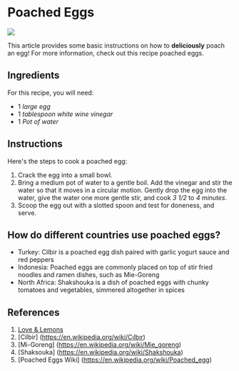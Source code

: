 # Poached Eggs

![](https://www.killingthyme.net/wp-content/uploads/2023/12/smoked-salmon-poached-egg-1-1.jpg)

This article provides some basic instructions on how to **deliciously** poach an egg! For more information, check out this recipe poached eggs.

## Ingredients 

For this recipe, you will need:

- 1 *large egg*
- 1 *tablespoon white wine vinegar*
- 1 *Pot of water*

## Instructions

Here's the steps to cook a poached egg:

1.  Crack the egg into a small bowl.
2.  Bring a medium pot of water to a gentle boil. Add the vinegar and stir the water so that it moves in a circular motion. Gently drop the egg into the water, give the water one more gentle stir, and cook *3 1/2* to *4 minutes*.
3.  Scoop the egg out with a slotted spoon and test for doneness, and serve.

## How do different countries use poached eggs?

* Turkey: Cilbir is a poached egg dish paired with garlic yogurt sauce and red peppers
* Indonesia: Poached eggs are commonly placed on top of stir fried noodles and ramen dishes, such as Mie-Goreng 
* North Africa: Shakshouka is a dish of poached eggs with chunky tomatoes and vegetables, simmered altogether in spices

## References

1. [Love & Lemons](https://www.loveandlemons.com/poached-eggs/)
2. [Cilbir] (https://en.wikipedia.org/wiki/Çılbır)
3. [Mi-Goreng] (https://en.wikipedia.org/wiki/Mie_goreng)
4. [Shaksouka] (https://en.wikipedia.org/wiki/Shakshouka)
4. [Poached Eggs Wiki] (https://en.wikipedia.org/wiki/Poached_egg)
